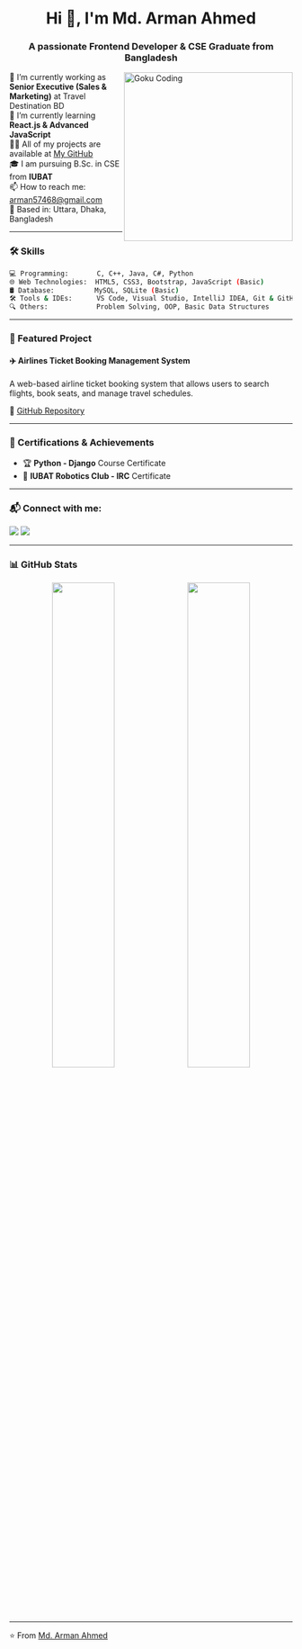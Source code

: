 
<h1 align="center">Hi 👋, I'm Md. Arman Ahmed</h1>
<h3 align="center">A passionate Frontend Developer & CSE Graduate from Bangladesh</h3>

<img align="right" alt="Goku Coding" width="300" src="https://media.tenor.com/qV4-2FxN4s8AAAAd/goku-coding.gif">

<p align="left"> 
 🔭 I’m currently working as <strong>Senior Executive (Sales & Marketing)</strong> at Travel Destination BD  
<br>🌱 I’m currently learning <strong>React.js & Advanced JavaScript</strong>  
<br>👨‍💻 All of my projects are available at <a href="https://github.com/Arman147453?tab=repositories">My GitHub</a>  
<br>🎓 I am pursuing B.Sc. in CSE from <strong>IUBAT</strong>  
<br>📫 How to reach me: <a href="mailto:arman57468@gmail.com">arman57468@gmail.com</a>  
<br>📍 Based in: Uttara, Dhaka, Bangladesh  
</p>

---

### 🛠️ Skills

```bash
💻 Programming:       C, C++, Java, C#, Python  
🌐 Web Technologies:  HTML5, CSS3, Bootstrap, JavaScript (Basic)  
🛢️ Database:          MySQL, SQLite (Basic)  
🛠 Tools & IDEs:      VS Code, Visual Studio, IntelliJ IDEA, Git & GitHub  
🔍 Others:            Problem Solving, OOP, Basic Data Structures  
```

---

### 📂 Featured Project

#### ✈️ Airlines Ticket Booking Management System  
A web-based airline ticket booking system that allows users to search flights, book seats, and manage travel schedules.

🔗 [GitHub Repository](https://github.com/Arman147453/Airlines-Ticket-Booking-Management-System-)

---

### 📜 Certifications & Achievements

- 🏆 **Python - Django** Course Certificate  
- 🤖 **IUBAT Robotics Club - IRC** Certificate  

---

### 📬 Connect with me:

<p align="left">
  <a href="mailto:arman57468@gmail.com"><img src="https://img.shields.io/badge/Gmail-arman57468@gmail.com-red?style=for-the-badge&logo=gmail&logoColor=white" /></a>
  <a href="https://www.linkedin.com/in/arman-ahmed-4bb1a135b"><img src="https://img.shields.io/badge/LinkedIn-Arman%20Ahmed-blue?style=for-the-badge&logo=linkedin&logoColor=white" /></a>
</p>

---

### 📊 GitHub Stats

<p align="center">
  <img src="https://github-readme-stats.vercel.app/api?username=Arman147453&show_icons=true&theme=tokyonight" width="47%" />
  <img src="https://github-readme-stats.vercel.app/api/top-langs/?username=Arman147453&layout=compact&theme=tokyonight" width="47%" />
</p>

---

⭐️ From [Md. Arman Ahmed](https://github.com/Arman147453)
